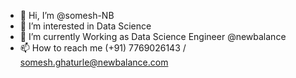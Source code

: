 - 👋 Hi, I’m @somesh-NB
- 👀 I’m interested in Data Science
- 🌱 I’m currently Working as Data Science Engineer @newbalance
- 📫 How to reach me (+91) 7769026143 / somesh.ghaturle@newbalance.com

<!---
somesh-NB/somesh-NB is a ✨ special ✨ repository because its `README.md` (this file) appears on your GitHub profile.
You can click the Preview link to take a look at your changes.
--->

